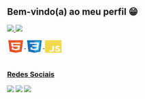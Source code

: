 ## Bem-vindo(a) ao meu perfil 😁

 <div>
   <a href="https://github.com/BreadcrumbsSalomao-Faleta">
   <img height="180em" src="https://github-readme-stats.vercel.app/api?username=Salomao-Faleta&show_icons=true&theme=dark&include_all_commits=true&count_private=true"/>
   <img height="200em" src="https://github-readme-stats.vercel.app/api/top-langs/?username=Salomao-Faleta&layout=compact&langs_count=6&theme=dark"/>

</div>
<div style="display: inline_block"><br>
  <img align="center" alt="HTML" height="30" width="40" src="https://raw.githubusercontent.com/devicons/devicon/master/icons/html5/html5-original.svg">
  <img align="center" alt="CSS" height="30" width="40" src="https://raw.githubusercontent.com/devicons/devicon/master/icons/css3/css3-original.svg">
  <img align="center" alt="Js" height="30" width="40" src="https://raw.githubusercontent.com/devicons/devicon/master/icons/javascript/javascript-plain.svg">
</div>
 
 <br>
 
  ### Redes Sociais
 
<div> 
  <a href="https://www.instagram.com/salomao.faleta/" target="_blank"><img src="https://img.shields.io/badge/-Instagram-%23E4405F?style=for-the-badge&logo=instagram&logoColor=white" target="_blank"></a>
 <a href="https://discord.com/channels/@me" target="_blank"><img src="https://img.shields.io/badge/Discord-7289DA?style=for-the-badge&logo=discord&logoColor=white" target="_blank"></a> 
  <a href = "https://mail.google.com/mail/u/0/?tab=rm&ogbl#inbox"><img src="https://img.shields.io/badge/-Gmail-%23333?style=for-the-badge&logo=gmail&logoColor=white" target="_blank"></a>

</div>
